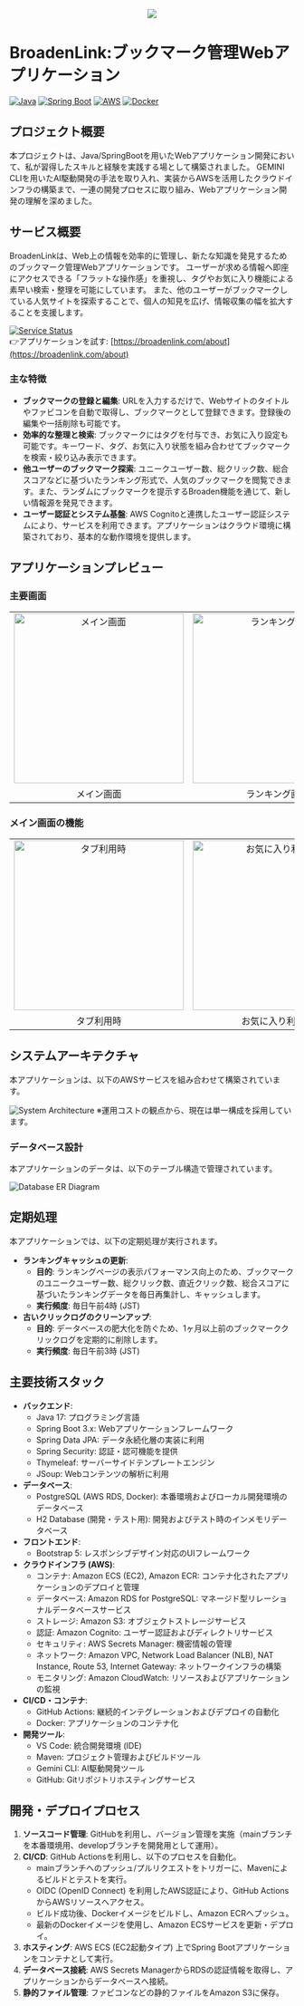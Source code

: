 <p align="center">
  <img src="docs/header.png">
</p> 

# BroadenLink:ブックマーク管理Webアプリケーション
[![Java](https://img.shields.io/badge/Java-17-007396?logo=java&logoColor=white)]()
[![Spring Boot](https://img.shields.io/badge/Spring_Boot-3.x-6DB33F?logo=spring-boot&logoColor=white)]()
[![AWS](https://img.shields.io/badge/AWS-232F3E?logo=amazon-aws&logoColor=white)]()
[![Docker](https://img.shields.io/badge/Docker-2496ED?logo=docker&logoColor=white)]()

## プロジェクト概要
本プロジェクトは、Java/SpringBootを用いたWebアプリケーション開発において、私が習得したスキルと経験を実践する場として構築されました。
GEMINI CLIを用いたAI駆動開発の手法を取り入れ、実装からAWSを活用したクラウドインフラの構築まで、一連の開発プロセスに取り組み、Webアプリケーション開発の理解を深めました。

## サービス概要
BroadenLinkは、Web上の情報を効率的に管理し、新たな知識を発見するためのブックマーク管理Webアプリケーションです。
ユーザーが求める情報へ即座にアクセスできる「フラットな操作感」を重視し、タグやお気に入り機能による素早い検索・整理を可能にしています。
また、他のユーザーがブックマークしている人気サイトを探索することで、個人の知見を広げ、情報収集の幅を拡大することを支援します。

<!-- [![Service Status](https://img.shields.io/badge/Service-Stopped-red)]() -->
[![Service Status](https://img.shields.io/badge/Service-Running-brightgreen)]()
<br>
👉アプリケーションを試す: [https://broadenlink.com/about](https://broadenlink.com/about)

### 主な特徴
* **ブックマークの登録と編集**:
URLを入力するだけで、Webサイトのタイトルやファビコンを自動で取得し、ブックマークとして登録できます。登録後の編集や一括削除も可能です。
* **効率的な整理と検索**:
ブックマークにはタグを付与でき、お気に入り設定も可能です。キーワード、タグ、お気に入り状態を組み合わせてブックマークを検索・絞り込み表示できます。
* **他ユーザーのブックマーク探索**:
ユニークユーザー数、総クリック数、総合スコアなどに基づいたランキング形式で、人気のブックマークを閲覧できます。また、ランダムにブックマークを提示するBroaden機能を通じて、新しい情報源を発見できます。
* **ユーザー認証とシステム基盤**:
AWS Cognitoと連携したユーザー認証システムにより、サービスを利用できます。アプリケーションはクラウド環境に構築されており、基本的な動作環境を提供します。

## アプリケーションプレビュー

### 主要画面
<table>
  <tr>
    <td align="center">
      <img src="docs/screenshot_home_normal.png" alt="メイン画面" width="300">
    </td>
    <td align="center">
      <img src="docs/screenshot_ranking_normal.png" alt="ランキング画面" width="300">
    </td>
    <td align="center">
      <img src="docs/screenshot_broaden_normal.png" alt="Broaden画面" width="300">
    </td>
  </tr>
  <tr>
    <td align="center">
      メイン画面
    </td>
    <td align="center">
      ランキング画面
    </td>
    <td align="center">
      Broaden画面
    </td>
  </tr>
</table>

### メイン画面の機能
<table>
  <tr>
    <td align="center">
      <img src="docs/screenshot_home_tab.png" alt="タブ利用時" width="300">
    </td>
    <td align="center">
      <img src="docs/screenshot_home_favorite.png" alt="お気に入り利用時" width="300">
    </td>
    <td align="center">
      <img src="docs/screenshot_home_edit.png" alt="ブックマーク編集時" width="300">
    </td>
  </tr>
  <tr>
    <td align="center">
      タブ利用時
    </td>
    <td align="center">
      お気に入り利用時
    </td>
    <td align="center">
      ブックマーク編集時
    </td>
  </tr>
</table>

## システムアーキテクチャ
本アプリケーションは、以下のAWSサービスを組み合わせて構築されています。

![System Architecture](docs/system-architecture.drawio.png)
※運用コストの観点から、現在は単一構成を採用しています。

### データベース設計
本アプリケーションのデータは、以下のテーブル構造で管理されています。

![Database ER Diagram](docs/database_er_diagram.png)

## 定期処理
本アプリケーションでは、以下の定期処理が実行されます。

* **ランキングキャッシュの更新**:
  * **目的**: ランキングページの表示パフォーマンス向上のため、ブックマークのユニークユーザー数、総クリック数、直近クリック数、総合スコアに基づいたランキングデータを毎日再集計し、キャッシュします。
  * **実行頻度**: 毎日午前4時 (JST)
* **古いクリックログのクリーンアップ**:
  * **目的**: データベースの肥大化を防ぐため、1ヶ月以上前のブックマーククリックログを定期的に削除します。
  * **実行頻度**: 毎日午前3時 (JST)

## 主要技術スタック
* **バックエンド**:
  * Java 17: プログラミング言語
  * Spring Boot 3.x: Webアプリケーションフレームワーク
  * Spring Data JPA: データ永続化層の実装に利用
  * Spring Security: 認証・認可機能を提供
  * Thymeleaf: サーバーサイドテンプレートエンジン
  * JSoup: Webコンテンツの解析に利用
* **データベース**:
  * PostgreSQL (AWS RDS, Docker): 本番環境およびローカル開発環境のデータベース
  * H2 Database (開発・テスト用): 開発およびテスト時のインメモリデータベース
* **フロントエンド**:
  * Bootstrap 5: レスポンシブデザイン対応のUIフレームワーク
* **クラウドインフラ (AWS)**:
  * コンテナ: Amazon ECS (EC2), Amazon ECR: コンテナ化されたアプリケーションのデプロイと管理
  * データベース: Amazon RDS for PostgreSQL: マネージド型リレーショナルデータベースサービス
  * ストレージ: Amazon S3: オブジェクトストレージサービス
  * 認証: Amazon Cognito: ユーザー認証およびディレクトリサービス
  * セキュリティ: AWS Secrets Manager: 機密情報の管理
  * ネットワーク: Amazon VPC, Network Load Balancer (NLB), NAT Instance, Route 53, Internet Gateway: ネットワークインフラの構築
  * モニタリング: Amazon CloudWatch: リソースおよびアプリケーションの監視
* **CI/CD・コンテナ**:
  * GitHub Actions: 継続的インテグレーションおよびデプロイの自動化
  * Docker: アプリケーションのコンテナ化
* **開発ツール**:
  * VS Code: 統合開発環境 (IDE)
  * Maven: プロジェクト管理およびビルドツール
  * Gemini CLI: AI駆動開発ツール
  * GitHub: Gitリポジトリホスティングサービス

## 開発・デプロイプロセス
1. **ソースコード管理**: GitHubを利用し、バージョン管理を実施（mainブランチを本番環境用、developブランチを開発用として運用）。
2. **CI/CD**: GitHub Actionsを利用し、以下のプロセスを自動化。
   - mainブランチへのプッシュ/プルリクエストをトリガーに、Mavenによるビルドとテストを実行。
   - OIDC (OpenID Connect) を利用したAWS認証により、GitHub ActionsからAWSリソースへアクセス。
   - ビルド成功後、Dockerイメージをビルドし、Amazon ECRへプッシュ。
   - 最新のDockerイメージを使用し、Amazon ECSサービスを更新・デプロイ。
3. **ホスティング**: AWS ECS (EC2起動タイプ) 上でSpring Bootアプリケーションをコンテナとして実行。
4. **データベース接続**: AWS Secrets ManagerからRDSの認証情報を取得し、アプリケーションからデータベースへ接続。
5. **静的ファイル管理**: ファビコンなどの静的ファイルをAmazon S3に保存。
